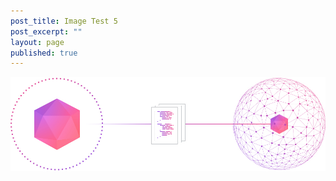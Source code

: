 ```yaml
---
post_title: Image Test 5
post_excerpt: ""
layout: page
published: true
---
```



![Alt text][1]

 [1]: /assets/images/learn-deploy.jpg

